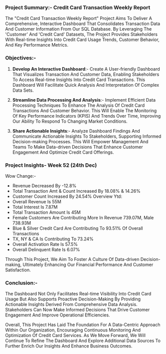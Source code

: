 ### Project Summary:- Credit Card Transaction Weekly Report

The "Credit Card Transaction Weekly Report" Project Aims To Deliver A Comprehensive, Interactive Dashboard That Consolidates Transaction Data And Customer Information From Our SQL Database. By Leveraging The 'Customer' And 'Credit Card' Datasets, The Project Provides Stakeholders With Real-time Insights Into Credit Card Usage Trends, Customer Behavior, And Key Performance Metrics.

### Objectives:-

1. **Develop An Interactive Dashboard**:- Create A User-friendly Dashboard That Visualizes Transaction And Customer Data, Enabling Stakeholders To Access Real-time Insights Into Credit Card Transactions. This Dashboard Will Facilitate Quick Analysis And Interpretation Of Complex Data Sets.

2. **Streamline Data Processing And Analysis**:- Implement Efficient Data Processing Techniques To Enhance The Analysis Of Credit Card Transactions And Customer Behavior. This Will Enable The Monitoring Of Key Performance Indicators (KPIS) And Trends Over Time, Improving Our Ability To Respond To Changing Market Conditions.

3. **Share Actionable Insights**:- Analyze Dashboard Findings And Communicate Actionable Insights To Stakeholders, Supporting Informed Decision-making Processes. This Will Empower Management And Teams To Make Data-driven Decisions That Enhance Customer Engagement And Optimize Credit Card Offerings.

### Project Insights- Week 52 (24th Dec)
Wow Change:- 
- Revenue Decreased By -12.8% 
- Total Transaction Amt & Count Increased By 18.08% & 14.26%
- Customer Count Increased By 24.54% Overview Ytd:
- Overall Revenue Is 55M
- Total Interest Is 7.87M
- Total Transaction Amount Is 45M
- Female Customers Are Contributing More In Revenue 739.07M, Male 738.93M
- Blue & Silver Credit Card Are Contributing To 93.51% Of Overall Transactions
- TX, NY & CA Is Contributing To 73.24%
- Overall Activation Rate Is 57.5%
- Overall Delinquent Rate Is 6.07%

Through This Project, We Aim To Foster A Culture Of Data-driven Decision-making, Ultimately Enhancing Our Financial Performance And Customer Satisfaction.

### Conclusion:-

The Dashboard Not Only Facilitates Real-time Visibility Into Credit Card Usage But Also Supports Proactive Decision-Making By Providing Actionable Insights Derived From Comprehensive Data Analysis. Stakeholders Can Now Make Informed Decisions That Drive Customer Engagement And Improve Operational Efficiencies.

Overall, This Project Has Laid The Foundation For A Data-Centric Approach Within Our Organization, Encouraging Continuous Monitoring And Optimization Of Credit Card Services. As We Move Forward, We Will Continue To Refine The Dashboard And Explore Additional Data Sources To Further Enrich Our Insights And Enhance Business Outcomes.

